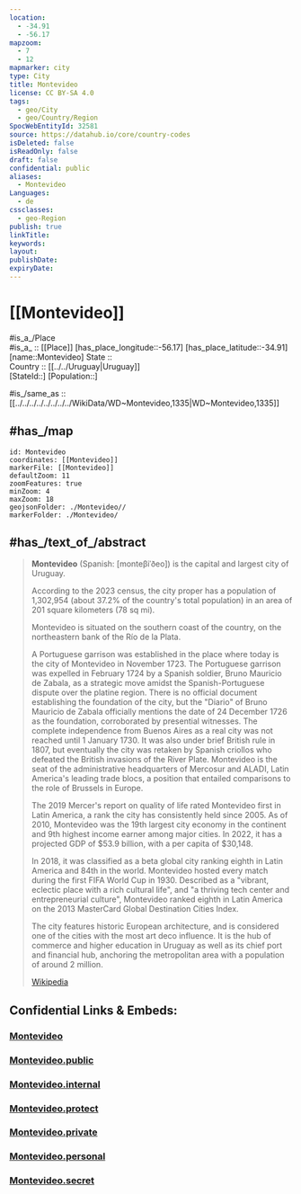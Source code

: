 ```yaml
---
location:
  - -34.91
  - -56.17
mapzoom:
  - 7
  - 12
mapmarker: city
type: City
title: Montevideo
license: CC BY-SA 4.0
tags:
  - geo/City
  - geo/Country/Region
SpocWebEntityId: 32581
source: https://datahub.io/core/country-codes
isDeleted: false
isReadOnly: false
draft: false
confidential: public
aliases:
  - Montevideo
Languages:
  - de
cssclasses:
  - geo-Region
publish: true
linkTitle:
keywords:
layout:
publishDate:
expiryDate:
---
```


# [[Montevideo]] 

#is_a_/Place  
#is_a_ :: [[Place]] 
[has_place_longitude::-56.17] 
[has_place_latitude::-34.91] 
[name::Montevideo] 
State ::  
Country :: [[../../Uruguay|Uruguay]]   
[StateId::] 
[Population::] 


#is_/same_as :: [[../../../../../../../../WikiData/WD~Montevideo,1335|WD~Montevideo,1335]] 

## #has_/map 

```leaflet
id: Montevideo
coordinates: [[Montevideo]] 
markerFile: [[Montevideo]] 
defaultZoom: 11 
zoomFeatures: true 
minZoom: 4 
maxZoom: 18
geojsonFolder: ./Montevideo//
markerFolder: ./Montevideo/
```

## #has_/text_of_/abstract 

> **Montevideo** (Spanish: [monteβiˈðeo]) is the capital and largest city of Uruguay. 
> 
> According to the 2023 census, the city proper has a population of 1,302,954 
> (about 37.2% of the country's total population) in an area of 201 square kilometers (78 sq mi). 
> 
> Montevideo is situated on the southern coast of the country, 
> on the northeastern bank of the Río de la Plata.
>
> A Portuguese garrison was established in the place where today is the city of Montevideo in November 1723. The Portuguese garrison was expelled in February 1724 by a Spanish soldier, Bruno Mauricio de Zabala, as a strategic move amidst the Spanish-Portuguese dispute over the platine region. There is no official document establishing the foundation of the city, but the "Diario" of Bruno Mauricio de Zabala officially mentions the date of 24 December 1726 as the foundation, corroborated by presential witnesses. The complete independence from Buenos Aires as a real city was not reached until 1 January 1730. It was also under brief British rule in 1807, but eventually the city was retaken by Spanish  criollos who defeated the British invasions of the River Plate. Montevideo is the seat of the administrative headquarters of Mercosur and ALADI, Latin America's leading trade blocs, a position that entailed comparisons to the role of Brussels in Europe.
>
> The 2019 Mercer's report on quality of life rated Montevideo first in Latin America, a rank the city has consistently held since 2005. As of 2010, Montevideo was the 19th largest city economy in the continent and 9th highest income earner among major cities. In 2022, it has a projected GDP of $53.9 billion, with a per capita of $30,148.
>
> In 2018, it was classified as a beta global city ranking eighth in Latin America and 84th in the world. Montevideo hosted every match during the first FIFA World Cup in 1930. Described as a "vibrant, eclectic place with a rich cultural life", and "a thriving tech center and entrepreneurial culture", Montevideo ranked eighth in Latin America on the 2013 MasterCard Global Destination Cities Index.
>
> The city features historic European architecture, and is considered one of the cities with the most art deco influence. It is the hub of commerce and higher education in Uruguay as well as its chief port and financial hub, anchoring the metropolitan area with a population of around 2 million.
>
> [Wikipedia](https://en.wikipedia.org/wiki/Montevideo) 


## Confidential Links & Embeds: 

### [Montevideo](/_Standards/Earth/Continent/America~South/Uruguay/departments~Uruguay/Montevideo.md) 

### [Montevideo.public](/_public/Earth/Continent/America~South/Uruguay/departments~Uruguay/Montevideo.public.md) 

### [Montevideo.internal](/_internal/Earth/Continent/America~South/Uruguay/departments~Uruguay/Montevideo.internal.md) 

### [Montevideo.protect](/_protect/Earth/Continent/America~South/Uruguay/departments~Uruguay/Montevideo.protect.md) 

### [Montevideo.private](/_private/Earth/Continent/America~South/Uruguay/departments~Uruguay/Montevideo.private.md) 

### [Montevideo.personal](/_personal/Earth/Continent/America~South/Uruguay/departments~Uruguay/Montevideo.personal.md) 

### [Montevideo.secret](/_secret/Earth/Continent/America~South/Uruguay/departments~Uruguay/Montevideo.secret.md)

